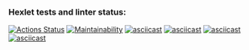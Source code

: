 ### Hexlet tests and linter status:
[![Actions Status](https://github.com/ksuan3/frontend-project-44/actions/workflows/hexlet-check.yml/badge.svg)](https://github.com/ksuan3/frontend-project-44/actions)
[![Maintainability](https://api.codeclimate.com/v1/badges/bed91d9ccb81a6b8cef0/maintainability)](https://codeclimate.com/github/ksuan3/frontend-project-44/maintainability)
[![asciicast](https://asciinema.org/a/VH6ONozZ7B1yYbx1BUPw0xabj.svg)](https://asciinema.org/a/VH6ONozZ7B1yYbx1BUPw0xabj)
[![asciicast](https://asciinema.org/a/pzZQuDQqtRUCLCxMDEzLXP06w.svg)](https://asciinema.org/a/pzZQuDQqtRUCLCxMDEzLXP06w)
[![asciicast](https://asciinema.org/a/gBKyv0ABIPIxonm2oG472fwWF.svg)](https://asciinema.org/a/gBKyv0ABIPIxonm2oG472fwWF)
[![asciicast](https://asciinema.org/a/ZVoE2MS46iiwZsgTAFilLvvnX.svg)](https://asciinema.org/a/ZVoE2MS46iiwZsgTAFilLvvnX)
